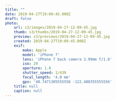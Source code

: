 ```yaml
---
title: ""
date: 2019-04-27T19:09:45.000Z
draft: false
photo:
    url: s3/images/2019-04-27-12-09-45.jpg
    thumb: s3/thumbs/2019-04-27-12-09-45.jpg
    preview: s3/previews/2019-04-27-12-09-45.jpg
    created: 2019-04-27T19:09:45.000Z
    exif:
        make: Apple
        model: 'iPhone 7'
        lens: 'iPhone 7 back camera 3.99mm f/1.8'
        iso: 20
        aperture: 1.8
        shutter_speed: 1/439
        focal_length: '4.0 mm'
        gps: '48.7471305555556 -122.480355555556'
    title: null
    caption: null
---
```


